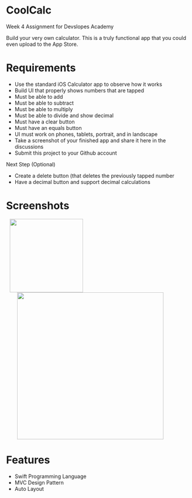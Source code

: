 # CoolCalc

Week 4 Assignment for Devslopes Academy

Build your very own calculator.  This is a truly functional app that you could even upload to the App Store.

# Requirements

* Use the standard iOS Calculator app to observe how it works
* Build UI that properly shows numbers that are tapped
* Must be able to add
* Must be able to subtract
* Must be able to multiply
* Must be able to divide and show decimal
* Must have a clear button
* Must have an equals button
* UI must work on phones, tablets, portrait, and in landscape
* Take a screenshot of your finished app and share it here in the discussions
* Submit this project to your Github account

Next Step (Optional)

* Create a delete button (that deletes the previously tapped number
* Have a decimal button and support decimal calculations

# Screenshots

<img src = "https://user-images.githubusercontent.com/32715761/99891693-9a590400-2c21-11eb-89e4-97ea44fdf233.png" width="200" hspace="10" /> <img src = "https://user-images.githubusercontent.com/32715761/99891695-a0e77b80-2c21-11eb-8bde-ec6f218fbd1c.png" width="400" hspace="30" />

# Features

* Swift Programming Language
* MVC Design Pattern
* Auto Layout
